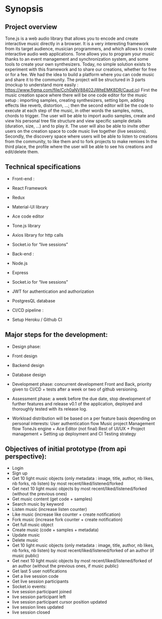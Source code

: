 
# Synopsis

## Project overview

Tone.js is a web audio library that allows you to encode and create interactive music directly in a browser. It is a very interesting framework from its target audience, musician programmers, and which allows to create interactive audio web applications. Tone allows you to program your music thanks to an event management and synchronization system, and some tools to create your own synthesizers. Today, no simple solution exists to experiment with this framework and to share our creations, whether for free or for a fee. 
We had the idea to build a platform where you can code music and share it to the community. 
The project will be structured in 3 parts (mockup to understand more easily : https://www.figma.com/file/Cch0aNV88402JWteEMK8DR/Caud.io)
First the music creation space where there will be one code editor for the music setup : importing samples, creating synthesizers, setting bpm, adding effects like reverb, distortion, ...; then the second editor will be the code to execute at each step of the music, in other words the samples, notes, chords to trigger. The user will be able to import audio samples, create and view his personal tree file structure and view specific sample details (duration, size, ...) and to play it. The user will also be able to invite other users on the creation space to code music live together (live sessions).
Secondly, the discovery space where users will be able to listen to creations from the community, to like them and to fork projects to make remixes
In the third place, the profile where the user will be able to see his creations and edit/delete them.


## Technical specifications

- Front-end :
 - React Framework
 - Redux
 - Material-UI library 
 - Ace code editor
 - Tone.js library 
 - Axios library for http calls
 - Socket.io for “live sessions”

- Back-end :
 - Node.js
 - Express 
 - Socket.io for “live sessions”
 - JWT for authentication and authorization 
 - PostgresQL database

- CI/CD pipeline :
 - Setup Heroku / Github CI


## Major steps for the development:

- Design phase:
 - Front design
 - Backend design
 - Database design
- Development phase: 
concurrent development Front and Back, priority given to CI/CD + tests after a week or two of github versioning. 
- Assessment phase: 
a week before the due date, stop development of further features and release v0.1 of the application, deployed and thoroughly tested with its release log.

- Workload distribution 
will be based on a per feature basis depending on personal interests:
User authentication flow
Music project Management flow
ToneJs engine + Ace Editor (not final)
Rest of UI/UX + Project management + Setting up deployment and CI
Testing strategy



## Objectives of initial prototype (from api perspective):

- Login 
- Sign up
- Get 10 light music objects (only metadata : image, title, author, nb likes, nb forks, nb listen) by most recent/liked/listened/forked
- Get next 10 light music objects by most recent/liked/listened/forked (without the previous ones)
- Get music content (get code + samples)
- Search music by keyword
- Listen music (increase listen counter)
- Like music (increase like counter + create notification)
- Fork music (increase fork counter + create notification)
- Get full music object
- Create music (code + samples + metadata)
- Update music
- Delete music
- Get 10 light music objects (only metadata : image, title, author, nb likes, nb forks, nb listen) by most recent/liked/listened/forked of an author (if music public)
- Get next 10 light music objects by most recent/liked/listened/forked of an author (without the previous ones, if music public)
- Get last 5 user notifications
- Get a live session code
- Get live session participants
- Socket.io events:
- live session participant joined
- live session participant left
- live session participant cursor position updated
- live session lines updated
- live session closed
